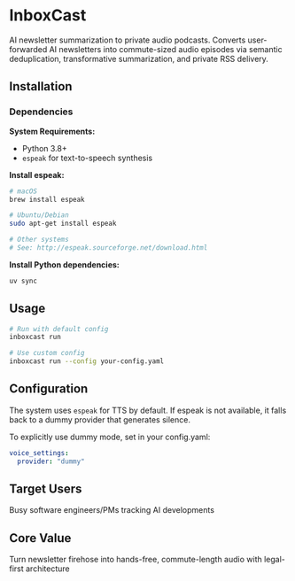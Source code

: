 # InboxCast

AI newsletter summarization to private audio podcasts. Converts user-forwarded AI newsletters into commute-sized audio episodes via semantic deduplication, transformative summarization, and private RSS delivery.

## Installation

### Dependencies

**System Requirements:**
- Python 3.8+
- `espeak` for text-to-speech synthesis

**Install espeak:**
```bash
# macOS
brew install espeak

# Ubuntu/Debian
sudo apt-get install espeak

# Other systems
# See: http://espeak.sourceforge.net/download.html
```

**Install Python dependencies:**
```bash
uv sync
```

## Usage

```bash
# Run with default config
inboxcast run

# Use custom config
inboxcast run --config your-config.yaml
```

## Configuration

The system uses `espeak` for TTS by default. If espeak is not available, it falls back to a dummy provider that generates silence.

To explicitly use dummy mode, set in your config.yaml:
```yaml
voice_settings:
  provider: "dummy"
```

## Target Users
Busy software engineers/PMs tracking AI developments

## Core Value
Turn newsletter firehose into hands-free, commute-length audio with legal-first architecture